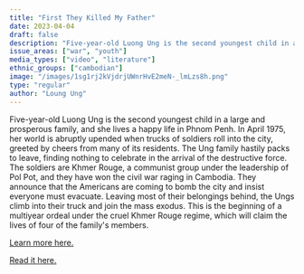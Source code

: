 ```yaml
---
title: "First They Killed My Father"
date: 2023-04-04
draft: false
description: "Five-year-old Luong Ung is the second youngest child in a large and prosperous family, and she lives a happy life in Phnom Penh. In April 1975, her world is abruptly upended when trucks of soldiers roll into the city, greeted by cheers from many of its residents. The Ung family hastily packs to leave, finding nothing to celebrate in the arrival of the destructive force. The soldiers are Khmer Rouge, a communist group under the leadership of Pol Pot, and they have won the civil war raging in Cambodia. They announce that the Americans are coming to bomb the city and insist everyone must evacuate. Leaving most of their belongings behind, the Ungs climb into their truck and join the mass exodus. This is the beginning of a multiyear ordeal under the cruel Khmer Rouge regime, which will claim the lives of four of the family's members."
issue_areas: ["war", "youth"]
media_types: ["video", "literature"]
ethnic_groups: ["cambodian"]
image: "/images/1sg1rj2kVjdrjUWnrHvE2meN-_lmLzs8h.png"
type: "regular"
author: "Loung Ung"
---
```


Five-year-old Luong Ung is the second youngest child in a large and prosperous family, and she lives a happy life in Phnom Penh. In April 1975, her world is abruptly upended when trucks of soldiers roll into the city, greeted by cheers from many of its residents. The Ung family hastily packs to leave, finding nothing to celebrate in the arrival of the destructive force. The soldiers are Khmer Rouge, a communist group under the leadership of Pol Pot, and they have won the civil war raging in Cambodia. They announce that the Americans are coming to bomb the city and insist everyone must evacuate. Leaving most of their belongings behind, the Ungs climb into their truck and join the mass exodus. This is the beginning of a multiyear ordeal under the cruel Khmer Rouge regime, which will claim the lives of four of the family's members.

[Learn more here.](https://www.imdb.com/title/tt4882376/)

[Read it here.](https://yes-pdf.com/literature/2843/read)
